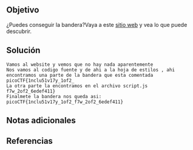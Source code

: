 ## Objetivo
¿Puedes conseguir la bandera?Vaya a este [sitio web](http://saturn.picoctf.net:61941/) y vea lo que puede descubrir.
## Solución
```
Vamos al website y vemos que no hay nada aparentemente
Nos vamos al codigo fuente y de ahi a la hoja de estilos , ahi encontramos una parte de la bandera que esta comentada
picoCTF{1nclu51v17y_1of2_
La otra parte la encontramos en el archivo script.js
f7w_2of2_6edef411}
Finalmete la bandera nos queda asi:
picoCTF{1nclu51v17y_1of2_f7w_2of2_6edef411}
```
## Notas adicionales

## Referencias
